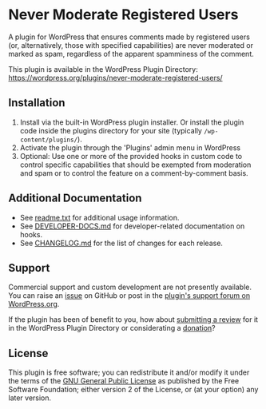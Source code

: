 # Never Moderate Registered Users

A plugin for WordPress that ensures comments made by registered users (or, alternatively, those with specified capabilities) are never moderated or marked as spam, regardless of the apparent spamminess of the comment.

This plugin is available in the WordPress Plugin Directory: https://wordpress.org/plugins/never-moderate-registered-users/


## Installation

1. Install via the built-in WordPress plugin installer. Or install the plugin code inside the plugins directory for your site (typically `/wp-content/plugins/`).
2. Activate the plugin through the 'Plugins' admin menu in WordPress
3. Optional: Use one or more of the provided hooks in custom code to control specific capabilities that should be exempted from moderation and spam or to control the feature on a comment-by-comment basis.


## Additional Documentation

* See [readme.txt](https://github.com/coffee2code/never-moderate-registered-users/blob/master/readme.txt) for additional usage information.
* See [DEVELOPER-DOCS.md](DEVELOPER-DOCS.md) for developer-related documentation on hooks.
* See [CHANGELOG.md](CHANGELOG.md) for the list of changes for each release.


## Support

Commercial support and custom development are not presently available. You can raise an [issue](https://github.com/coffee2code/never-moderate-registered-users/issues) on GitHub or post in the [plugin's support forum on WordPress.org](https://wordpress.org/support/plugin/never-moderate-registered-users/).

If the plugin has been of benefit to you, how about [submitting a review](https://wordpress.org/support/plugin/never-moderate-registered-users/reviews/) for it in the WordPress Plugin Directory or considerating a [donation](https://www.paypal.com/cgi-bin/webscr?cmd=_s-xclick&hosted_button_id=6ARCFJ9TX3522)?


## License

This plugin is free software; you can redistribute it and/or modify it under the terms of the [GNU General Public License](https://www.gnu.org/licenses/gpl-2.0.html) as published by the Free Software Foundation; either version 2 of the License, or (at your option) any later version.